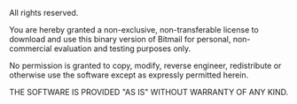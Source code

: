All rights reserved.

You are hereby granted a non-exclusive, non-transferable license to download and use this binary version of Bitmail for personal, non-commercial evaluation and testing purposes only.

No permission is granted to copy, modify, reverse engineer, redistribute or otherwise use the software except as expressly permitted herein.

THE SOFTWARE IS PROVIDED "AS IS" WITHOUT WARRANTY OF ANY KIND.
